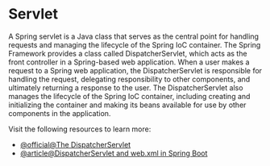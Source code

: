 # Servlet

A Spring servlet is a Java class that serves as the central point for handling requests and managing the lifecycle of the Spring IoC container. The Spring Framework provides a class called DispatcherServlet, which acts as the front controller in a Spring-based web application. When a user makes a request to a Spring web application, the DispatcherServlet is responsible for handling the request, delegating responsibility to other components, and ultimately returning a response to the user. The DispatcherServlet also manages the lifecycle of the Spring IoC container, including creating and initializing the container and making its beans available for use by other components in the application.

Visit the following resources to learn more:

- [@official@The DispatcherServlet](https://docs.spring.io/spring-framework/docs/3.0.0.M4/spring-framework-reference/html/ch15s02.html)
- [@article@DispatcherServlet and web.xml in Spring Boot](https://www.baeldung.com/spring-boot-dispatcherservlet-web-xml)